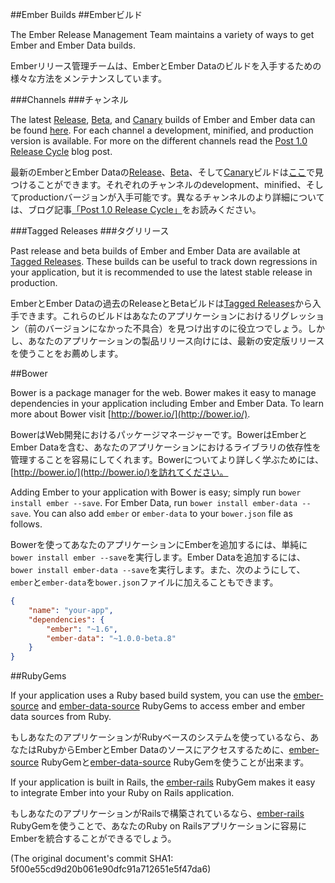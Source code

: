 ##Ember Builds
##Emberビルド

The Ember Release Management Team maintains a variety of ways to get  Ember and Ember Data builds.

Emberリリース管理チームは、EmberとEmber Dataのビルドを入手するための様々な方法をメンテナンスしています。

###Channels
###チャンネル

The latest [Release](http://emberjs.com/builds#/release), [Beta](http://emberjs.com/builds#/beta), and [Canary](/builds#/canary) builds of Ember and Ember data can be found [here](/builds). For each channel a development, minified, and production version is available. For more on the different channels read the [Post 1.0 Release Cycle](http://emberjs.com/blog/2013/09/06/new-ember-release-process.html) blog post.

最新のEmberとEmber Dataの[Release](http://emberjs.com/builds/#/release)、[Beta](http://emberjs.com/builds/#/beta)、そして[Canary](http://emberjs.com/builds/#/canary)ビルドは[ここ](http://emberjs.com/builds)で見つけることができます。それぞれのチャンネルのdevelopment、minified、そしてproductionバージョンが入手可能です。異なるチャンネルのより詳細については、ブログ記事[「Post 1.0 Release Cycle」](http://emberjs.com/blog/2013/09/06/new-ember-release-process.html)をお読みください。

###Tagged Releases
###タグリリース

Past release and beta builds  of Ember and Ember Data are available at [Tagged Releases](/builds#/tagged). These builds can be useful to track down regressions in your application, but it is recommended to use the latest stable release in production.

EmberとEmber Dataの過去のReleaseとBetaビルドは[Tagged Releases](http://emberjs.com/builds/#/tagged)から入手できます。これらのビルドはあなたのアプリケーションにおけるリグレッション（前のバージョンになかった不具合）を見つけ出すのに役立つでしょう。しかし、あなたのアプリケーションの製品リリース向けには、最新の安定版リリースを使うことをお薦めします。


##Bower

Bower is a package manager for the web. Bower makes it easy to manage dependencies in your application including Ember and Ember Data. To learn more about Bower visit [http://bower.io/](http://bower.io/).

BowerはWeb開発におけるパッケージマネージャーです。BowerはEmberとEmber Dataを含む、あなたのアプリケーションにおけるライブラリの依存性を管理することを容易にしてくれます。Bowerについてより詳しく学ぶためには、[http://bower.io/](http://bower.io/)を訪れてください。

Adding Ember to your application with Bower is easy; simply run `bower install ember --save`. For Ember Data, run `bower install ember-data --save`. You can also add `ember` or `ember-data` to your `bower.json` file as follows.

Bowerを使ってあなたのアプリケーションにEmberを追加するには、単純に`bower install ember --save`を実行します。Ember Dataを追加するには、`bower install ember-data --save`を実行します。また、次のようにして、`ember`と`ember-data`を`bower.json`ファイルに加えることもできます。

```json
{
	"name": "your-app",
	"dependencies": {
		"ember": "~1.6",
		"ember-data": "~1.0.0-beta.8"
	}
}

```

##RubyGems

If your application uses a Ruby based build system, you can use the [ember-source](http://rubygems.org/gems/ember-source) and [ember-data-source](http://rubygems.org/gems/ember-data-source) RubyGems to access ember and ember data sources from Ruby.

もしあなたのアプリケーションがRubyベースのシステムを使っているなら、あなたはRubyからEmberとEmber Dataのソースにアクセスするために、[ember-source](http://rubygems.org/gems/ember-source) RubyGemと[ember-data-source](http://rubygems.org/gems/ember-data-source) RubyGemを使うことが出来ます。

If your application is built in Rails, the [ember-rails](http://rubygems.org/gems/ember-rails) RubyGem makes it easy to integrate Ember into your Ruby on Rails application.

もしあなたのアプリケーションがRailsで構築されているなら、[ember-rails](http://rubygems.org/gems/ember-rails) RubyGemを使うことで、あなたのRuby on Railsアプリケーションに容易にEmberを統合することができるでしょう。


(The original document's commit SHA1: 5f00e55cd9d20b061e90dfc91a712651e5f47da6)